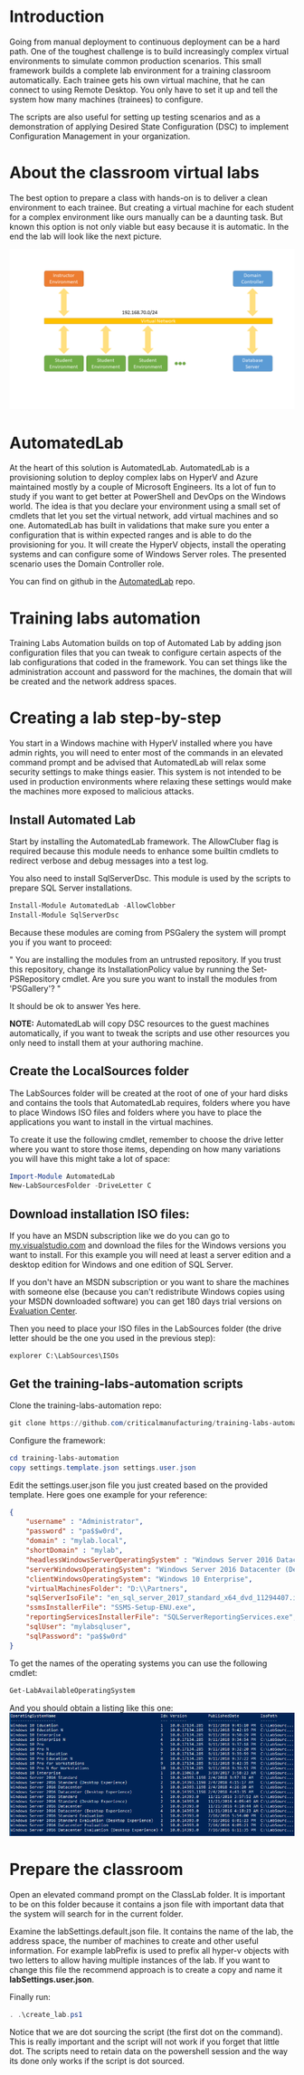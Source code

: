 # Introduction

Going from manual deployment to continuous deployment can be a hard path. One of the toughest challenge is to build increasingly complex virtual environments to simulate common production scenarios. This small framework builds a complete lab environment for a training classroom automatically. Each trainee gets his own virtual machine, that he can connect to using Remote Desktop. You only have to set it up and tell the system how many machines (trainees) to configure.

The scripts are also useful for setting up testing scenarios and as a demonstration of applying Desired State Configuration (DSC) to implement Configuration Management in your organization.

# About the classroom virtual labs

The best option to prepare a class with hands-on is to deliver a clean environment to each trainee. But creating a virtual machine for each student for a complex environment like ours manually can be a daunting task. But known this option is not only viable but easy because it is automatic. In the end the lab will look like the next picture.

![Virtual Lab Overview][lab-overview]

# AutomatedLab

At the heart of this solution is AutomatedLab. AutomatedLab is a provisioning solution to deploy complex labs on HyperV and Azure maintained mostly by a couple of Microsoft Engineers. Its a lot of fun to study if you want to get better at PowerShell and DevOps on the Windows world. The idea is that you declare your environment using a small set of cmdlets that let you set the virtual network, add virtual machines and so one. AutomatedLab has built in validations that make sure you enter a configuration that is within expected ranges and is able to do the provisioning for you. It will create the HyperV objects, install the operating systems and can configure some of Windows Server roles. The presented scenario uses the Domain Controller role.

You can find on github in the [AutomatedLab](https://github.com/AutomatedLab/AutomatedLab) repo. 

# Training labs automation

Training Labs Automation builds on top of Automated Lab by adding json configuration files that you can tweak to configure certain aspects of the lab configurations that coded in the framework. You can set things like the administration account and password for the machines, the domain that will be created and the network address spaces. 

# Creating a lab step-by-step

You start in a Windows machine with HyperV installed where you have admin rights, you will need to enter most of the commands in an elevated command prompt and be advised that AutomatedLab will relax some security settings to make things easier. This system is not intended to be used in production environments where relaxing these settings would make the machines more exposed to malicious attacks.

## Install Automated Lab

Start by installing the AutomatedLab framework. The AllowCluber flag is required because this module needs to enhance some builtin cmdlets to redirect verbose and debug messages into a test log. 

You also need to install SqlServerDsc. This module is used by the scripts to prepare SQL Server installations.

``` PowerShell
Install-Module AutomatedLab -AllowClobber
Install-Module SqlServerDsc
```

Because these modules are coming from PSGalery the system will prompt you if you want to proceed:

"
You are installing the modules from an untrusted repository. If you trust this repository, change its
InstallationPolicy value by running the Set-PSRepository cmdlet. Are you sure you want to install the modules from
'PSGallery'?
"

It should be ok to answer Yes here.

**NOTE:** AutomatedLab will copy DSC resources to the guest machines automatically, if you want to tweak the scripts and use other resources you only need to install them at your authoring machine.

## Create the LocalSources folder

The LabSources folder will be created at the root of one of your hard disks and contains the tools that AutomatedLab requires, folders where you have to place Windows ISO files and folders where you have to place the applications you want to install in the virtual machines.

To create it use the following cmdlet, remember to choose the drive letter where you want to store those items, depending on how many variations you will have this might take a lot of space:

``` PowerShell
Import-Module AutomatedLab
New-LabSourcesFolder -DriveLetter C
```

## Download installation ISO files:

If you have an MSDN subscription like we do you can go to [my.visualstudio.com](http://my.visualstudio.com) and download the files for the Windows versions you want to install. For this example you will need at least a server edition and a desktop edition for Windows and one edition of SQL Server.

If you don't have an MSDN subscription or you want to share the machines with someone else (because you can't redistribute Windows copies using your MSDN downloaded software) you can get 180 days trial versions on [Evaluation Center](https://www.microsoft.com/en-us/evalcenter/evaluate-windows-server-2019).

Then you need to place your ISO files in the LabSources folder (the drive letter should be the one you used in the previous step):
```
explorer C:\LabSources\ISOs
```

## Get the training-labs-automation scripts

Clone the training-labs-automation repo:
``` PowerShell
git clone https://github.com/criticalmanufacturing/training-labs-automation.git 
```

Configure the framework:

``` PowerShell
cd training-labs-automation
copy settings.template.json settings.user.json
```

Edit the settings.user.json file you just created based on the provided template. Here goes one example for your reference:

``` json
{
    "username" : "Administrator",
    "password" : "pa$$w0rd",
    "domain" : "mylab.local",
    "shortDomain" : "mylab",    
    "headlessWindowsServerOperatingSystem" : "Windows Server 2016 Datacenter",
    "serverWindowsOperatingSystem": "Windows Server 2016 Datacenter (Desktop Experience)",
    "clientWindowsOperatingSystem": "Windows 10 Enterprise",
    "virtualMachinesFolder": "D:\\Partners",
    "sqlServerIsoFile": "en_sql_server_2017_standard_x64_dvd_11294407.iso",
    "ssmsInstallerFile": "SSMS-Setup-ENU.exe",
    "reportingServicesInstallerFile": "SQLServerReportingServices.exe",
    "sqlUser": "mylabsqluser",
    "sqlPassword": "pa$$w0rd"
}
```

To get the names of the operating systems you can use the following cmdlet:

``` PowerShell
Get-LabAvailableOperatingSystem
```

And you should obtain a listing like this one:
![Operating System List][os-list]

[lab-overview]: ./img/lab-overview.png "Virtual Lab Overview"
[os-list]: ./img/operating-systems-list.png "Operating Systems List"

# Prepare the classroom

Open an elevated command prompt on the ClassLab folder. It is important to be on this folder because it contains a json file with important data that the system will search for in the current folder. 

Examine the labSettings.default.json file. It contains the name of the lab, the address space, the number of machines to create and other useful information. For example labPrefix is used to prefix all hyper-v objects with two letters to allow having multiple instances of the lab. If you want to change this file the recommend approach is to create a copy and name it **labSettings.user.json**.

Finally run:

``` PowerShell
. .\create_lab.ps1
```

Notice that we are dot sourcing the script (the first dot on the command). This is really important and the script will not work if you forget that little dot. The scripts need to retain data on the powershell session and the way its done only works if the script is dot sourced.

